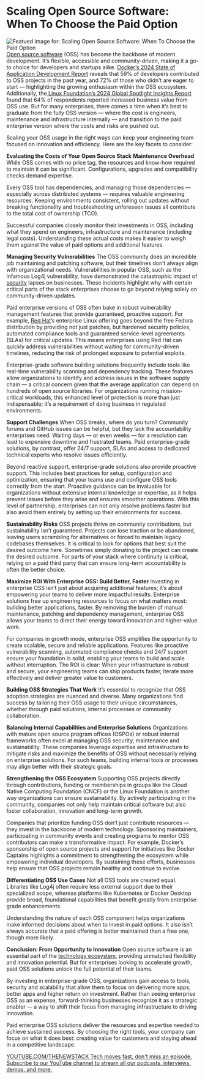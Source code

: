 # Scaling Open Source Software: When To Choose the Paid Option
![Featued image for: Scaling Open Source Software: When To Choose the Paid Option](https://cdn.thenewstack.io/media/2025/02/07d7da88-oss-1024x574.png)
[Open source software](https://thenewstack.io/open-source/) (OSS) has become the backbone of modern development. It’s flexible, accessible and community-driven, making it a go-to choice for developers and startups alike.
[Docker’s 2024 State of Application Development Report](https://www.docker.com/resources/2024-state-of-application-development-report/) reveals that 59% of developers contributed to OSS projects in the past year, and 72% of those who didn’t are eager to start — highlighting the growing enthusiasm within the OSS ecosystem.
Additionally, the[ Linux Foundation’s 2024 Global Spotlight Insights Report](https://www.linuxfoundation.org/research/world-of-open-source-global-2024?hsLang=en) found that 64% of respondents reported increased business value from OSS use. But for many enterprises, there comes a time when it’s best to graduate from the fully OSS version — where the cost is engineers, maintenance and infrastructure internally — and transition to the paid enterprise version where the costs and risks are pushed out.

Scaling your OSS usage in the right ways can keep your engineering team focused on innovation and efficiency. Here are the key facets to consider:

**Evaluating the Costs of Your Open Source Stack**
**Maintenance Overhead**
While OSS comes with no price tag, the resources and know-how required to maintain it can be significant. Configurations, upgrades and compatibility checks demand expertise.

Every OSS tool has dependencies, and managing those dependencies — especially across distributed systems — requires valuable engineering resources. Keeping environments consistent, rolling out updates without breaking functionality and troubleshooting unforeseen issues all contribute to the total cost of ownership (TCO).

Successful companies closely monitor their investments in OSS, including what they spend on engineers, infrastructure and maintenance (including legal costs). Understanding these actual costs makes it easier to weigh them against the value of paid options and additional features.

**Managing Security Vulnerabilities**
The OSS community does an incredible job maintaining and patching software, but their timelines don’t always align with organizational needs. Vulnerabilities in popular OSS, such as the infamous Log4j vulnerability, have demonstrated the catastrophic impact of [security](https://thenewstack.io/security/) lapses on businesses. These incidents highlight why with certain critical parts of the stack enterprises choose to go beyond relying solely on community-driven updates.

Paid enterprise versions of OSS often bake in robust vulnerability management features that provide guaranteed, proactive support. For example, [Red Hat](https://www.openshift.com/try?utm_content=inline+mention)’s enterprise Linux offering goes beyond the free Fedora distribution by providing not just patches, but hardened security policies, automated compliance tools and guaranteed service-level agreements (SLAs) for critical updates. This means enterprises using Red Hat can quickly address vulnerabilities without waiting for community-driven timelines, reducing the risk of prolonged exposure to potential exploits.

Enterprise-grade software building solutions frequently include tools like real-time vulnerability scanning and dependency tracking. These features allow organizations to identify and address issues in the software supply chain — a critical concern given that the average application can depend on hundreds of open source libraries. For organizations running mission-critical workloads, this enhanced level of protection is more than just indispensable; it’s a requirement of doing business in regulated environments.

**Support Challenges**
When OSS breaks, where do you turn? Community forums and GitHub issues can be helpful, but they lack the accountability enterprises need. Waiting days — or even weeks — for a resolution can lead to expensive downtime and frustrated teams. Paid enterprise-grade solutions, by contrast, offer 24/7 support, SLAs and access to dedicated technical experts who resolve issues efficiently.

Beyond reactive support, enterprise-grade solutions also provide proactive support. This includes best practices for setup, configuration and optimization, ensuring that your teams use and configure OSS tools correctly from the start. Proactive guidance can be invaluable for organizations without extensive internal knowledge or expertise, as it helps prevent issues before they arise and ensures smoother operations. With this level of partnership, enterprises can not only resolve problems faster but also avoid them entirely by setting up their environments for success.

**Sustainability Risks**
OSS projects thrive on community contributions, but sustainability isn’t guaranteed. Projects can lose traction or be abandoned, leaving users scrambling for alternatives or forced to maintain legacy codebases themselves. It is critical to look for options that best suit the desired outcome here. Sometimes simply donating to the project can create the desired outcome. For parts of your stack where continuity is critical, relying on a paid third party that can ensure long-term accountability is often the better choice.

**Maximize ROI With Enterprise OSS: Build Better, Faster**
Investing in enterprise OSS isn’t just about acquiring additional features; it’s about empowering your teams to deliver more impactful results. Enterprise solutions free up engineering resources to focus on what matters most: building better applications, faster. By removing the burden of manual maintenance, patching and dependency management, enterprise OSS allows your teams to direct their energy toward innovation and higher-value work.

For companies in growth mode, enterprise OSS amplifies the opportunity to create scalable, secure and reliable applications. Features like proactive vulnerability scanning, automated compliance checks and 24/7 support ensure your foundation is solid, enabling your teams to build and scale without interruption. The ROI is clear: When your infrastructure is robust and secure, your engineering teams can ship products faster, iterate more effectively and deliver greater value to customers.

**Building OSS Strategies That Work**
It’s essential to recognize that OSS adoption strategies are nuanced and diverse. Many organizations find success by tailoring their OSS usage to their unique circumstances, whether through paid solutions, internal processes or community collaboration.

**Balancing Internal Capabilities and Enterprise Solutions**
Organizations with mature open source program offices (OSPOs) or robust internal frameworks often excel at managing OSS security, maintenance and sustainability. These companies leverage expertise and infrastructure to mitigate risks and maximize the benefits of OSS without necessarily relying on enterprise solutions. For such teams, building internal tools or processes may align better with their strategic goals.

**Strengthening the OSS Ecosystem**
Supporting OSS projects directly through contributions, funding or memberships in groups like the Cloud Native Computing Foundation (CNCF) or the Linux Foundation is another way organizations can ensure sustainability. By actively participating in the community, companies not only help maintain critical software but also foster collaboration, innovation and long-term growth.

Companies that prioritize funding OSS don’t just contribute resources — they invest in the backbone of modern technology. Sponsoring maintainers, participating in community events and creating programs to mentor OSS contributors can make a transformative impact. For example, Docker’s sponsorship of open source projects and support for initiatives like Docker Captains highlights a commitment to strengthening the ecosystem while empowering individual developers. By sustaining these efforts, businesses help ensure that OSS projects remain healthy and continue to evolve.

**Differentiating OSS Use Cases**
Not all OSS tools are created equal. Libraries like Log4j often require less external support due to their specialized scope, whereas platforms like Kubernetes or Docker Desktop provide broad, foundational capabilities that benefit greatly from enterprise-grade enhancements.

Understanding the nature of each OSS component helps organizations make informed decisions about when to invest in paid options. It also isn’t always accurate that a paid offering is better maintained than a free one, though more likely.

**Conclusion: From Opportunity to Innovation**
Open source software is an essential part of the [technology ecosystem](https://thenewstack.io/can-open-source-sustain-itself-without-losing-its-soul/), providing unmatched flexibility and innovation potential. But for enterprises looking to accelerate growth, paid OSS solutions unlock the full potential of their teams.

By investing in enterprise-grade OSS, organizations gain access to tools, security and scalability that allow them to focus on delivering more apps, better apps and higher return on investment. Rather than seeing enterprise OSS as an expense, forward-thinking businesses recognize it as a strategic enabler — a way to shift their focus from managing infrastructure to driving innovation.

Paid enterprise OSS solutions deliver the resources and expertise needed to achieve sustained success. By choosing the right tools, your company can focus on what it does best: creating value for customers and staying ahead in a competitive landscape.

[
YOUTUBE.COM/THENEWSTACK
Tech moves fast, don't miss an episode. Subscribe to our YouTube
channel to stream all our podcasts, interviews, demos, and more.
](https://youtube.com/thenewstack?sub_confirmation=1)